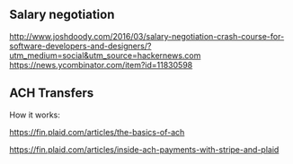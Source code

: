 ## Salary negotiation

http://www.joshdoody.com/2016/03/salary-negotiation-crash-course-for-software-developers-and-designers/?utm_medium=social&utm_source=hackernews.com
https://news.ycombinator.com/item?id=11830598

## ACH Transfers

How it works:

https://fin.plaid.com/articles/the-basics-of-ach

https://fin.plaid.com/articles/inside-ach-payments-with-stripe-and-plaid
